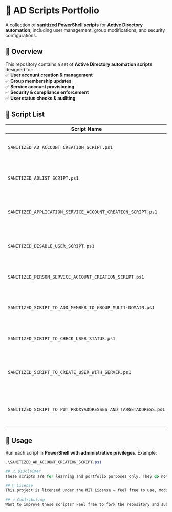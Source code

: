 # 🔐 AD Scripts Portfolio  

A collection of **sanitized PowerShell scripts** for **Active Directory automation**, including user management, group modifications, and security configurations.

## 📌 Overview  
This repository contains a set of **Active Directory automation scripts** designed for:  
✅ **User account creation & management**  
✅ **Group membership updates**  
✅ **Service account provisioning**  
✅ **Security & compliance enforcement**  
✅ **User status checks & auditing**  

## 📂 Script List  

| Script Name | Description |
|------------|------------|
| `SANITIZED_AD_ACCOUNT_CREATION_SCRIPT.ps1` | Creates a new Active Directory user account |
| `SANITIZED_ADLIST_SCRIPT.ps1` | Retrieves a list of all Active Directory users |
| `SANITIZED_APPLICATION_SERVICE_ACCOUNT_CREATION_SCRIPT.ps1` | Creates a service account with specific permissions |
| `SANITIZED_DISABLE_USER_SCRIPT.ps1` | Disables a user account and removes group memberships |
| `SANITIZED_PERSON_SERVICE_ACCOUNT_CREATION_SCRIPT.ps1` | Creates a personal service account |
| `SANITIZED_SCRIPT_TO_ADD_MEMBER_TO_GROUP_MULTI-DOMAIN.ps1` | Adds a user to a security group across multiple domains |
| `SANITIZED_SCRIPT_TO_CHECK_USER_STATUS.ps1` | Checks if a user account is active or disabled |
| `SANITIZED_SCRIPT_TO_CREATE_USER_WITH_SERVER.ps1` | Creates a user and assigns a home directory on a server |
| `SANITIZED_SCRIPT_TO_PUT_PROXYADDRESSES_AND_TARGETADDRESS.ps1` | Updates a user’s proxy addresses and target address |

## 🚀 Usage  
Run each script in **PowerShell with administrative privileges**. Example:  

```powershell
.\SANITIZED_AD_ACCOUNT_CREATION_SCRIPT.ps1

## ⚠️ Disclaimer
These scripts are for learning and portfolio purposes only. They do not contain confidential, proprietary, or sensitive data. Any similarities to real environments are purely coincidental.

## 📄 License
This project is licensed under the MIT License – feel free to use, modify, and improve these scripts!

## ⭐ Contributing
Want to improve these scripts? Feel free to fork the repository and submit a pull request!
